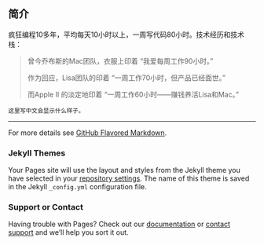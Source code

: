 ## 简介

疯狂编程10多年，平均每天10小时以上，一周写代码80小时。技术经历和技术栈：


> 曾今乔布斯的Mac团队，衣服上印着 “我爱每周工作90小时。”
>
> 作为回应，Lisa团队的印着 “一周工作70小时，但产品已经面世。”
>
> 而Apple Ⅱ 的淡定地印着 “一周工作60小时——赚钱养活Lisa和Mac。”


```
这里写中文会显示什么样子。
```

----------------

For more details see [GitHub Flavored Markdown](https://guides.github.com/features/mastering-markdown/).

### Jekyll Themes

Your Pages site will use the layout and styles from the Jekyll theme you have selected in your [repository settings](https://github.com/scottcgi/website/settings). The name of this theme is saved in the Jekyll `_config.yml` configuration file.

### Support or Contact

Having trouble with Pages? Check out our [documentation](https://help.github.com/categories/github-pages-basics/) or [contact support](https://github.com/contact) and we’ll help you sort it out.
